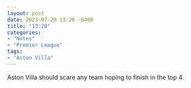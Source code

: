 ```yaml
---
layout: post
date: 2023-07-20 13:20 -0400
title: "13:20"
categories:
- "Notes"
- "Premier League"
tags:
- "Aston Villa"
---
```


Aston Villa should scare any team hoping to finish in the top 4.
